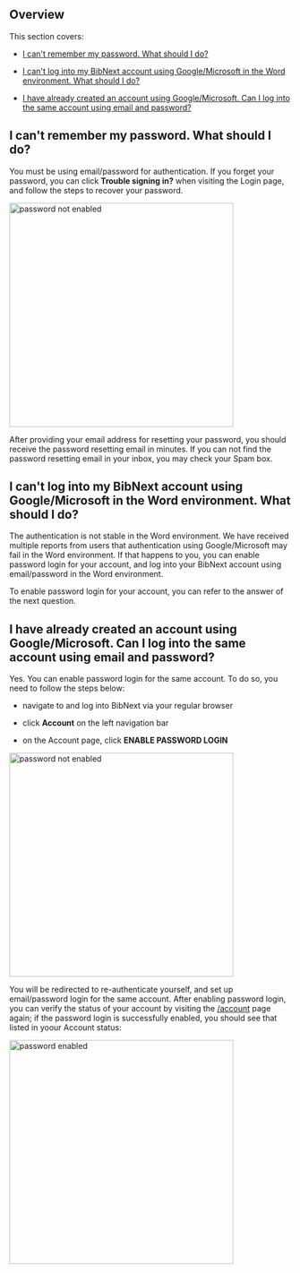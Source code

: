 ## Overview   

This section covers:   

* [I can't remember my password. What should I do?](#password)   

* [I can't log into my BibNext account using Google/Microsoft in the Word environment. What should I do?](#social-account)   

* [I have already created an account using Google/Microsoft. Can I log into the same account using email and password?](#password-authentication)   

<a name='password'></a>   

## I can't remember my password. What should I do?   

You must be using email/password for authentication. If you forget your password, you can click **Trouble signing in?** when visiting the Login page, and follow the steps to recover your password.   

<img src='/static/images/support/password-reset.png' alt='password not enabled' width='400' />   

After providing your email address for resetting your password, you should receive the password resetting email in minutes. If you can not find the password resetting email in your inbox, you may check your Spam box.   

<a name='social-account'></a>   

## I can't log into my BibNext account using Google/Microsoft in the Word environment. What should I do?   

The authentication is not stable in the Word environment. We have received multiple reports from users that authentication using Google/Microsoft may fail in the Word environment. If that happens to you, you can enable password login for your account, and log into your BibNext account using email/password in the Word environment.   

To enable password login for your account, you can refer to the answer of the next question.   

<a name='password-authentication'></a>   

## I have already created an account using Google/Microsoft. Can I log into the same account using email and password?   

Yes. You can enable password login for the same account. To do so, you need to follow the steps below:   

* navigate to and log into BibNext via your regular browser   

* click **Account** on the left navigation bar   

* on the Account page, click **ENABLE PASSWORD LOGIN**   

<img src='/static/images/support/password-not-enabled.jpg' alt='password not enabled' width='400' />   

You will be redirected to re-authenticate yourself, and set up email/password login for the same account. After enabling password login, you can verify the status of your account by visiting the [/account](https://BibNext.com/account) page again; if the password login is successfully enabled, you should see that listed in yoour Account status:   

<img src='/static/images/support/password-enabled.png' alt='password enabled' width='400' />